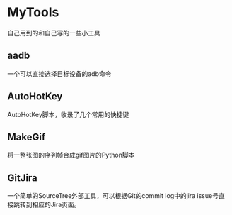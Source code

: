 # MyTools
自己用到的和自己写的一些小工具

## aadb
一个可以直接选择目标设备的adb命令

## AutoHotKey
AutoHotKey脚本，收录了几个常用的快捷键

## MakeGif
将一整张图的序列帧合成gif图片的Python脚本

## GitJira
一个简单的SourceTree外部工具，可以根据Git的commit log中的jira issue号直接跳转到相应的Jira页面。
